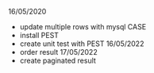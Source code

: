 16/05/2020 
- update multiple rows with mysql CASE
- install PEST
- create unit test with PEST
16/05/2022
- order result
17/05/2022
- create paginated result
